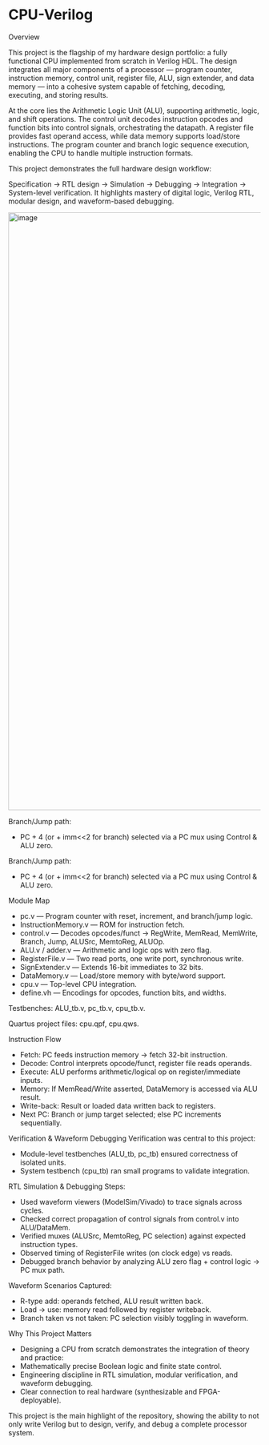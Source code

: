 # CPU-Verilog
Overview

This project is the flagship of my hardware design portfolio: a fully functional CPU implemented from scratch in Verilog HDL. The design integrates all major components of a processor — program counter, instruction memory, control unit, register file, ALU, sign extender, and data memory — into a cohesive system capable of fetching, decoding, executing, and storing results.

At the core lies the Arithmetic Logic Unit (ALU), supporting arithmetic, logic, and shift operations. The control unit decodes instruction opcodes and function bits into control signals, orchestrating the datapath. A register file provides fast operand access, while data memory supports load/store instructions. The program counter and branch logic sequence execution, enabling the CPU to handle multiple instruction formats.

This project demonstrates the full hardware design workflow:

Specification → RTL design → Simulation → Debugging → Integration → System-level verification.
It highlights mastery of digital logic, Verilog RTL, modular design, and waveform-based debugging.


<img width="589" height="1194" alt="image" src="https://github.com/user-attachments/assets/fdbad3e7-a464-4a3d-8cdb-ab1d00763e1d" />


Branch/Jump path:
- PC + 4 (or + imm<<2 for branch) selected via a PC mux using Control & ALU zero.

Branch/Jump path:
- PC + 4 (or + imm<<2 for branch) selected via a PC mux using Control & ALU zero.

Module Map
- pc.v — Program counter with reset, increment, and branch/jump logic.
- InstructionMemory.v — ROM for instruction fetch.
- control.v — Decodes opcodes/funct → RegWrite, MemRead, MemWrite, Branch, Jump, ALUSrc, MemtoReg, ALUOp.
- ALU.v / adder.v — Arithmetic and logic ops with zero flag.
- RegisterFile.v — Two read ports, one write port, synchronous write.
- SignExtender.v — Extends 16-bit immediates to 32 bits.
- DataMemory.v — Load/store memory with byte/word support.
- cpu.v — Top-level CPU integration.
- define.vh — Encodings for opcodes, function bits, and widths.

Testbenches: ALU_tb.v, pc_tb.v, cpu_tb.v.

Quartus project files: cpu.qpf, cpu.qws.

Instruction Flow
- Fetch: PC feeds instruction memory → fetch 32-bit instruction.
- Decode: Control interprets opcode/funct, register file reads operands.
- Execute: ALU performs arithmetic/logical op on register/immediate inputs.
- Memory: If MemRead/Write asserted, DataMemory is accessed via ALU result.
- Write-back: Result or loaded data written back to registers.
- Next PC: Branch or jump target selected; else PC increments sequentially.

Verification & Waveform Debugging
Verification was central to this project:
- Module-level testbenches (ALU_tb, pc_tb) ensured correctness of isolated units.
- System testbench (cpu_tb) ran small programs to validate integration.

RTL Simulation & Debugging Steps:
- Used waveform viewers (ModelSim/Vivado) to trace signals across cycles.
- Checked correct propagation of control signals from control.v into ALU/DataMem.
- Verified muxes (ALUSrc, MemtoReg, PC selection) against expected instruction types.
- Observed timing of RegisterFile writes (on clock edge) vs reads.
- Debugged branch behavior by analyzing ALU zero flag + control logic → PC mux path.

Waveform Scenarios Captured:
- R-type add: operands fetched, ALU result written back.
- Load → use: memory read followed by register writeback.
- Branch taken vs not taken: PC selection visibly toggling in waveform.

Why This Project Matters
- Designing a CPU from scratch demonstrates the integration of theory and practice:
- Mathematically precise Boolean logic and finite state control.
- Engineering discipline in RTL simulation, modular verification, and waveform debugging.
- Clear connection to real hardware (synthesizable and FPGA-deployable).

This project is the main highlight of the repository, showing the ability to not only write Verilog but to design, verify, and debug a complete processor system.
